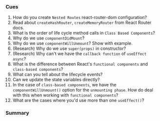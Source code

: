 ### Cues

1. How do you create `Nested Routes` react-router-dom configuration?
2. Read about `createHashRouter`, `createMemoryRouter` from React Router docs.
3. What is the order of life cycle method calls in `Class Based Components`?
4. Why do we use `componentDidMount`?
5. Why do we use `componentWillUnmount`? Show with example.
6. (Research) Why do we use `super(props)` in constructor?
7. (Research) Why can't we have the `callback function` of `useEffect async`?
8. What is the difference between React's `functional components` and `class-based components`?
9. What can you tell about the lifecycle events?
10. Can we update the state variables directly?
11. In the case of `class-based components`, we have the `componentWillUnmount()` option for the `unmounting phase`. How do deal with this when working with `functional components`?
12. What are the cases where you'd use more than one `useEffect()`?

### Summary
